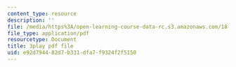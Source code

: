 ```yaml
---
content_type: resource
description: ''
file: /media/https%3A/open-learning-course-data-rc.s3.amazonaws.com/18-06-linear-algebra-spring-2010/e92d794482d7b331dfa7f9324f2f5150_UCc9q_cAhho.pdf
file_type: application/pdf
resourcetype: Document
title: 3play pdf file
uid: e92d7944-82d7-b331-dfa7-f9324f2f5150
---
```

